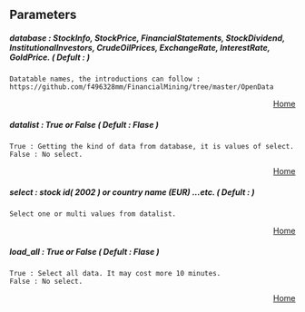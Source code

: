 
## Parameters 

##### database :  StockInfo, StockPrice, FinancialStatements, StockDividend, InstitutionalInvestors, CrudeOilPrices, ExchangeRate, InterestRate, GoldPrice.  ( Defult : )
            
    Datatable names, the introductions can follow :
    https://github.com/f496328mm/FinancialMining/tree/master/OpenData
        
<html>
<p align="right">
  <a href = 'https://github.com/f496328mm/FinancialMining/tree/master/OpenData#parameters'> Home </a></p>
</html>       

##### datalist : True or False ( Defult : Flase )

    True : Getting the kind of data from database, it is values of select.
    False : No select.
        
<html>
<p align="right">
  <a href = 'https://github.com/f496328mm/FinancialMining/tree/master/OpenData#parameters'> Home </a></p>
</html>   
      
##### select : stock id( 2002 ) or country name (EUR) ...etc.  ( Defult : )
    
    Select one or multi values from datalist.
        
<html>
<p align="right">
  <a href = 'https://github.com/f496328mm/FinancialMining/tree/master/OpenData#parameters'> Home </a></p>
</html>   
      
##### load_all : True or False ( Defult : Flase )

    True : Select all data. It may cost more 10 minutes.
    False : No select.
        
<html>
<p align="right">
  <a href = 'https://github.com/f496328mm/FinancialMining/tree/master/OpenData#parameters'> Home </a></p>
</html>   
      

